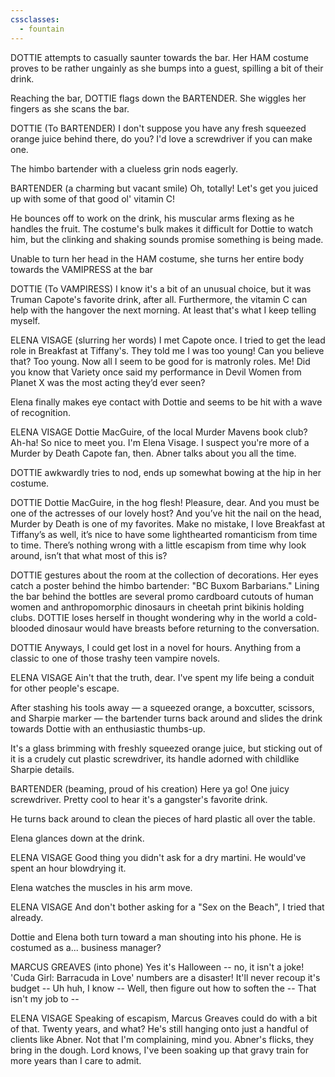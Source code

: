 ```yaml
---
cssclasses:
  - fountain
---
```

DOTTIE attempts to casually saunter towards the bar.  Her HAM costume proves to be rather ungainly as she bumps into a guest, spilling a bit of their drink.

Reaching the bar, DOTTIE flags down the BARTENDER.  She wiggles her fingers as she scans the bar.

DOTTIE
(To BARTENDER)
I don't suppose you have any fresh squeezed orange juice behind there, do you?  I'd love a screwdriver if you can make one.

The himbo bartender with a clueless grin nods eagerly.

BARTENDER
(a charming but vacant smile)
Oh, totally! Let's get you juiced up with some of that good ol' vitamin C!

He bounces off to work on the drink, his muscular arms flexing as he handles the fruit. The costume's bulk makes it difficult for Dottie to watch him, but the clinking and shaking sounds promise something is being made.

Unable to turn her head in the HAM costume, she turns her entire body towards the VAMIPRESS at the bar

DOTTIE
(To VAMPIRESS)
I know it's a bit of an unusual choice, but it was Truman Capote's favorite drink, after all. Furthermore, the vitamin C can help with the hangover the next morning.  At least that's what I keep telling myself.

ELENA VISAGE
(slurring her words)
I met Capote once. I tried to get the lead role in Breakfast at Tiffany's. They told me I was too young! Can you believe that? Too young. Now all I seem to be good for is matronly roles. Me! Did you know that Variety once said my performance in Devil Women from Planet X was the most acting they’d ever seen?

Elena finally makes eye contact with Dottie and seems to be hit with a wave of recognition.

ELENA VISAGE
Dottie MacGuire, of the local Murder Mavens book club? Ah-ha! So nice to meet you. I'm Elena Visage. I suspect you're more of a Murder by Death Capote fan, then. Abner talks about you all the time.

DOTTIE awkwardly tries to nod, ends up somewhat bowing at the hip in her costume.

DOTTIE
Dottie MacGuire, in the hog flesh! Pleasure, dear. And you must be one of the actresses of our lovely host? And you’ve hit the nail on the head, Murder by Death is one of my favorites. Make no mistake, I love Breakfast at Tiffany’s as well, it’s nice to have some lighthearted romanticism from time to time. There’s nothing wrong with a little escapism from time why look around, isn’t that what most of this is?

DOTTIE gestures about the room at the collection of decorations. Her eyes catch a poster behind the himbo bartender: "BC Buxom Barbarians." Lining the bar behind the bottles are several promo cardboard cutouts of human women and anthropomorphic dinosaurs in cheetah print bikinis holding clubs. DOTTIE loses herself in thought wondering why in the world a cold-blooded dinosaur would have breasts before returning to the conversation. 

DOTTIE 
Anyways, I could get lost in a novel for hours. Anything from a classic to one of those trashy teen vampire novels.

ELENA VISAGE
Ain't that the truth, dear. I've spent my life being a conduit for other people's escape. 

After stashing his tools away — a squeezed orange, a boxcutter, scissors, and Sharpie marker — the bartender turns back around and slides the drink towards Dottie with an enthusiastic thumbs-up.

It's a glass brimming with freshly squeezed orange juice, but sticking out of it is a crudely cut plastic screwdriver, its handle adorned with childlike Sharpie details.

BARTENDER
(beaming, proud of his creation)
Here ya go! One juicy screwdriver. Pretty cool to hear it's a gangster's favorite drink.

He turns back around to clean the pieces of hard plastic all over the table.

Elena glances down at the drink.

ELENA VISAGE
Good thing you didn't ask for a dry martini. He would've spent an hour blowdrying it. 

Elena watches the muscles in his arm move. 

ELENA VISAGE
And don't bother asking for a "Sex on the Beach", I tried that already.

Dottie and Elena both turn toward a man shouting into his phone. He is costumed as a... business manager?

MARCUS GREAVES
(into phone)
Yes it's Halloween -- no, it isn't a joke! 'Cuda Girl: Barracuda in Love' numbers are a disaster! It'll never recoup it's budget -- Uh huh, I know -- Well, then figure out how to soften the -- That isn't my job to --

ELENA VISAGE
Speaking of escapism, Marcus Greaves could do with a bit of that. Twenty years, and what? He's still hanging onto just a handful of clients like Abner. Not that I'm complaining, mind you. Abner's flicks, they bring in the dough. Lord knows, I've been soaking up that gravy train for more years than I care to admit.